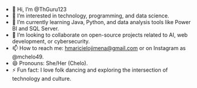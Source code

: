 - 👋 Hi, I’m @ThGuru123  
- 👀 I’m interested in technology, programming, and data science.  
- 🌱 I’m currently learning Java, Python, and data analysis tools like Power BI and SQL Server.  
- 💞️ I’m looking to collaborate on open-source projects related to AI, web development, or cybersecurity.  
- 📫 How to reach me: hmaricielojimena@gmail.com or on Instagram as @mchelo49.  
- 😄 Pronouns: She/Her (Chelo).  
- ⚡ Fun fact: I love folk dancing and exploring the intersection of technology and culture.   

<!---
ThGuru123/ThGuru123 is a ✨ special ✨ repository because its `README.md` (this file) appears on your GitHub profile.
You can click the Preview link to take a look at your changes.
--->
